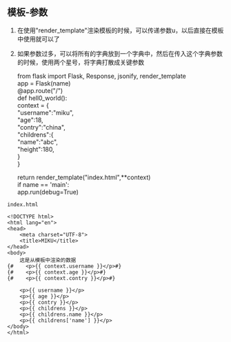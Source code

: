 ## 模板-参数

1. 在使用"render\_template"渲染模板的时候，可以传递参数u，以后直接在模板中使用就可以了
2. 如果参数过多，可以将所有的字典放到一个字典中，然后在传入这个字典参数的时候，使用两个星号，将字典打散成关键参数

   from flask import Flask, Response, jsonify, render\_template  
    app = Flask\(name\)  
    @app.route\("/"\)  
    def hell0\_world\(\):  
    context = {  
        "username":"miku",  
        "age":18,  
        "contry":"china",  
        "childrens":{  
            "name":"abc",  
            "height":180,  
        }  
    }

   return render\_template\("index.html",\*\*context\)  
    if name == 'main':  
        app.run\(debug=True\)



```
index.html

<!DOCTYPE html>
<html lang="en">
<head>
    <meta charset="UTF-8">
    <title>MIKU</title>
</head>
<body>
    这是从模板中渲染的数据
{#    <p>{{ context.username }}</p>#}
{#    <p>{{ context.age }}</p>#}
{#    <p>{{ context.contry }}</p>#}

    <p>{{ username }}</p>
    <p>{{ age }}</p>
    <p>{{ contry }}</p>
    <p>{{ childrens }}</p>
    <p>{{ childrens.name }}</p>
    <p>{{ childrens['name'] }}</p>
</body>
</html>
```



